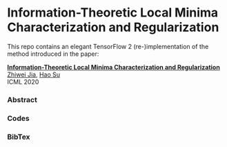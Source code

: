 # Information-Theoretic Local Minima Characterization and Regularization

This repo contains an elegant TensorFlow 2 (re-)implementation of the method introduced in the paper:

[**Information-Theoretic Local Minima Characterization and Regularization**](https://arxiv.org/pdf/1911.08192.pdf)  
[Zhiwei Jia](https://zjia.eng.ucsd.edu), [Hao Su](https://cseweb.ucsd.edu/~haosu/)  
ICML 2020

### Abstract

### Codes

### BibTex
